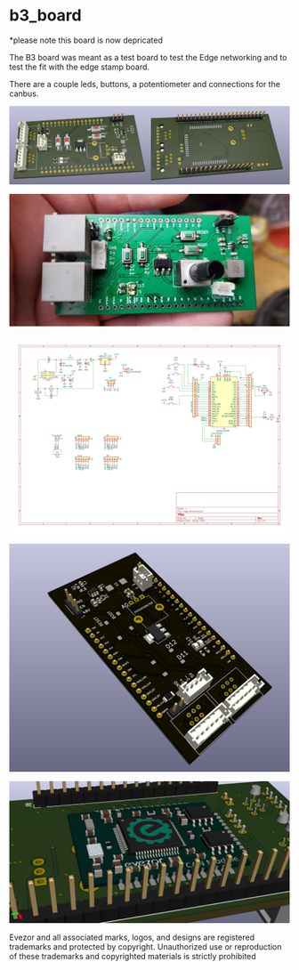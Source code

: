 # b3_board
*please note this board is now depricated

The B3 board was meant as a test board to test the Edge networking and to test the fit with the edge stamp board. 

There are a couple leds, buttons, a potentiometer and connections for the canbus. 

![3d](https://github.com/evezor/b3_board/blob/main/pics/3DVIEW.png)

![hand](https://github.com/evezor/b3_board/blob/main/pics/20200825_154348.jpg)

![schem](https://github.com/evezor/b3_board/blob/main/pics/Edge_Devboard.svg)

![top](https://github.com/evezor/b3_board/blob/main/pics/top.PNG)

![bottom](https://github.com/evezor/b3_board/blob/main/pics/Edge_Devboard1.png)

Evezor and all associated marks, logos, and designs are registered trademarks and protected by copyright. Unauthorized use or reproduction of these trademarks and copyrighted materials is strictly prohibited 
